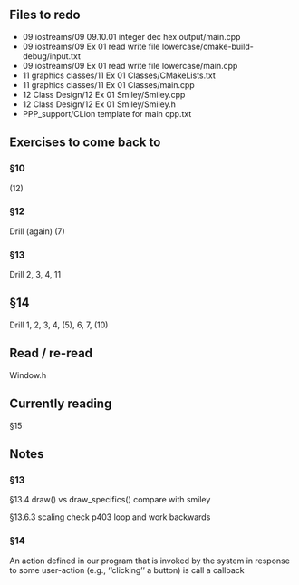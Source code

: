 ## Files to redo
- 09 iostreams/09 09.10.01 integer dec hex output/main.cpp
- 09 iostreams/09 Ex 01 read write file lowercase/cmake-build-debug/input.txt
- 09 iostreams/09 Ex 01 read write file lowercase/main.cpp
- 11 graphics classes/11 Ex 01 Classes/CMakeLists.txt
- 11 graphics classes/11 Ex 01 Classes/main.cpp
- 12 Class Design/12 Ex 01 Smiley/Smiley.cpp
- 12 Class Design/12 Ex 01 Smiley/Smiley.h
- PPP_support/CLion template for main cpp.txt

## Exercises to come back to
### §10
(12)
### §12
Drill (again)
(7)
### §13
Drill
2, 3, 4, 11
## §14
Drill
1, 2, 3, 4, (5), 6, 7, (10)

## Read / re-read

Window.h

## Currently reading
§15

## Notes

### §13

§13.4
    draw() vs draw_specifics()
    compare with smiley

§13.6.3 scaling
    check p403 loop and work backwards

### §14

An action defined in our program that is invoked by the system in response to some user-action (e.g., ‘‘clicking’’ a button) is call a callback

